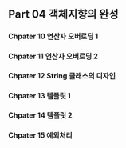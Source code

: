 Part 04 객체지향의 완성
---

#### Chpater 10 연산자 오버로딩 1

#### Chpater 11 연산자 오버로딩 2

#### Chpater 12 String 클래스의 디자인

#### Chpater 13 템플릿 1

#### Chpater 14 템플릿 2

#### Chpater 15 예외처리